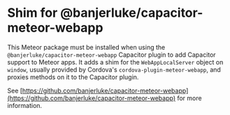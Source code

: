 # Shim for @banjerluke/capacitor-meteor-webapp

This Meteor package must be installed when using the `@banjerluke/capacitor-meteor-webapp` Capacitor plugin to add Capacitor support to Meteor apps. It adds a shim for the `WebAppLocalServer` object on `window`, usually provided by Cordova's `cordova-plugin-meteor-webapp`, and proxies methods on it to the Capacitor plugin.

See [https://github.com/banjerluke/capacitor-meteor-webapp](https://github.com/banjerluke/capacitor-meteor-webapp) for more information.
